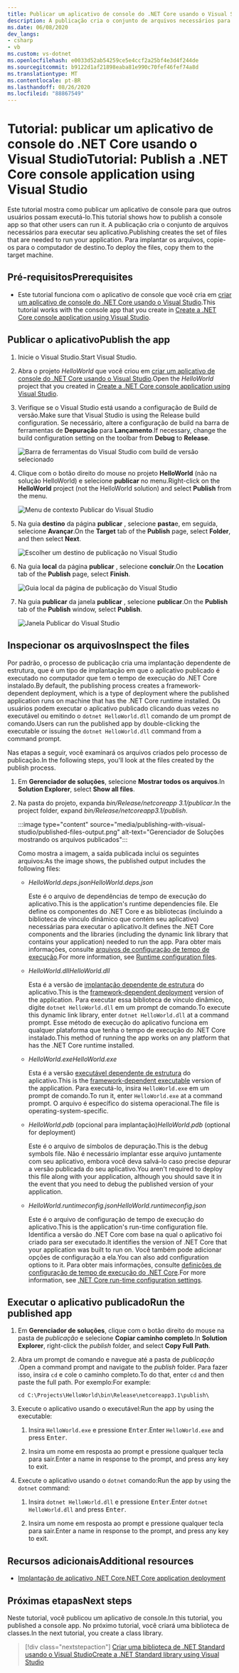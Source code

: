 ```yaml
---
title: Publicar um aplicativo de console do .NET Core usando o Visual Studio
description: A publicação cria o conjunto de arquivos necessários para executar um aplicativo .NET Core.
ms.date: 06/08/2020
dev_langs:
- csharp
- vb
ms.custom: vs-dotnet
ms.openlocfilehash: e0033d52ab54259ce5e4ccf2a25bf4e3d4f244de
ms.sourcegitcommit: b9122d1af21898eaba81e990c70fef46fef74a8d
ms.translationtype: MT
ms.contentlocale: pt-BR
ms.lasthandoff: 08/26/2020
ms.locfileid: "88867549"
---
```

# <a name="tutorial-publish-a-net-core-console-application-using-visual-studio"></a><span data-ttu-id="52fc3-103">Tutorial: publicar um aplicativo de console do .NET Core usando o Visual Studio</span><span class="sxs-lookup"><span data-stu-id="52fc3-103">Tutorial: Publish a .NET Core console application using Visual Studio</span></span>

<span data-ttu-id="52fc3-104">Este tutorial mostra como publicar um aplicativo de console para que outros usuários possam executá-lo.</span><span class="sxs-lookup"><span data-stu-id="52fc3-104">This tutorial shows how to publish a console app so that other users can run it.</span></span> <span data-ttu-id="52fc3-105">A publicação cria o conjunto de arquivos necessários para executar seu aplicativo.</span><span class="sxs-lookup"><span data-stu-id="52fc3-105">Publishing creates the set of files that are needed to run your application.</span></span> <span data-ttu-id="52fc3-106">Para implantar os arquivos, copie-os para o computador de destino.</span><span class="sxs-lookup"><span data-stu-id="52fc3-106">To deploy the files, copy them to the target machine.</span></span>

## <a name="prerequisites"></a><span data-ttu-id="52fc3-107">Pré-requisitos</span><span class="sxs-lookup"><span data-stu-id="52fc3-107">Prerequisites</span></span>

- <span data-ttu-id="52fc3-108">Este tutorial funciona com o aplicativo de console que você cria em [criar um aplicativo de console do .NET Core usando o Visual Studio](with-visual-studio.md).</span><span class="sxs-lookup"><span data-stu-id="52fc3-108">This tutorial works with the console app that you create in [Create a .NET Core console application using Visual Studio](with-visual-studio.md).</span></span>

## <a name="publish-the-app"></a><span data-ttu-id="52fc3-109">Publicar o aplicativo</span><span class="sxs-lookup"><span data-stu-id="52fc3-109">Publish the app</span></span>

1. <span data-ttu-id="52fc3-110">Inicie o Visual Studio.</span><span class="sxs-lookup"><span data-stu-id="52fc3-110">Start Visual Studio.</span></span>

1. <span data-ttu-id="52fc3-111">Abra o projeto *HelloWorld* que você criou em [criar um aplicativo de console do .NET Core usando o Visual Studio](with-visual-studio.md).</span><span class="sxs-lookup"><span data-stu-id="52fc3-111">Open the *HelloWorld* project that you created in [Create a .NET Core console application using Visual Studio](with-visual-studio.md).</span></span>

1. <span data-ttu-id="52fc3-112">Verifique se o Visual Studio está usando a configuração de Build de versão.</span><span class="sxs-lookup"><span data-stu-id="52fc3-112">Make sure that Visual Studio is using the Release build configuration.</span></span> <span data-ttu-id="52fc3-113">Se necessário, altere a configuração de build na barra de ferramentas de **Depuração** para **Lançamento**.</span><span class="sxs-lookup"><span data-stu-id="52fc3-113">If necessary, change the build configuration setting on the toolbar from **Debug** to **Release**.</span></span>

   ![Barra de ferramentas do Visual Studio com build de versão selecionado](media/publishing-with-visual-studio/visual-studio-toolbar-release.png)

1. <span data-ttu-id="52fc3-115">Clique com o botão direito do mouse no projeto **HelloWorld** (não na solução HelloWorld) e selecione **publicar** no menu.</span><span class="sxs-lookup"><span data-stu-id="52fc3-115">Right-click on the **HelloWorld** project (not the HelloWorld solution) and select **Publish** from the menu.</span></span>

   ![Menu de contexto Publicar do Visual Studio](media/publishing-with-visual-studio/publish-context-menu.png)

1. <span data-ttu-id="52fc3-117">Na guia **destino** da página **publicar** , selecione **pasta**e, em seguida, selecione **Avançar**.</span><span class="sxs-lookup"><span data-stu-id="52fc3-117">On the **Target** tab of the **Publish** page, select **Folder**, and then select **Next**.</span></span>

   ![Escolher um destino de publicação no Visual Studio](media/publishing-with-visual-studio/pick-publish-target.png)

1. <span data-ttu-id="52fc3-119">Na guia **local** da página **publicar** , selecione **concluir**.</span><span class="sxs-lookup"><span data-stu-id="52fc3-119">On the **Location** tab of the **Publish** page, select **Finish**.</span></span>

   ![Guia local da página de publicação do Visual Studio](media/publishing-with-visual-studio/publish-page-loc-tab.png)

1. <span data-ttu-id="52fc3-121">Na guia **publicar** da janela **publicar** , selecione **publicar**.</span><span class="sxs-lookup"><span data-stu-id="52fc3-121">On the **Publish** tab of the **Publish** window, select **Publish**.</span></span>

   ![Janela Publicar do Visual Studio](media/publishing-with-visual-studio/publish-page.png)

## <a name="inspect-the-files"></a><span data-ttu-id="52fc3-123">Inspecionar os arquivos</span><span class="sxs-lookup"><span data-stu-id="52fc3-123">Inspect the files</span></span>

<span data-ttu-id="52fc3-124">Por padrão, o processo de publicação cria uma implantação dependente de estrutura, que é um tipo de implantação em que o aplicativo publicado é executado no computador que tem o tempo de execução do .NET Core instalado.</span><span class="sxs-lookup"><span data-stu-id="52fc3-124">By default, the publishing process creates a framework-dependent deployment, which is a type of deployment where the published application runs on machine that has the .NET Core runtime installed.</span></span> <span data-ttu-id="52fc3-125">Os usuários podem executar o aplicativo publicado clicando duas vezes no executável ou emitindo o `dotnet HelloWorld.dll` comando de um prompt de comando.</span><span class="sxs-lookup"><span data-stu-id="52fc3-125">Users can run the published app by double-clicking the executable or issuing the `dotnet HelloWorld.dll` command from a command prompt.</span></span>

<span data-ttu-id="52fc3-126">Nas etapas a seguir, você examinará os arquivos criados pelo processo de publicação.</span><span class="sxs-lookup"><span data-stu-id="52fc3-126">In the following steps, you'll look at the files created by the publish process.</span></span>

1. <span data-ttu-id="52fc3-127">Em **Gerenciador de soluções**, selecione **Mostrar todos os arquivos**.</span><span class="sxs-lookup"><span data-stu-id="52fc3-127">In **Solution Explorer**, select **Show all files**.</span></span>

1. <span data-ttu-id="52fc3-128">Na pasta do projeto, expanda *bin/Release/netcoreapp 3.1/publicar*.</span><span class="sxs-lookup"><span data-stu-id="52fc3-128">In the project folder, expand *bin/Release/netcoreapp3.1/publish*.</span></span>

   :::image type="content" source="media/publishing-with-visual-studio/published-files-output.png" alt-text="Gerenciador de Soluções mostrando os arquivos publicados":::

   <span data-ttu-id="52fc3-130">Como mostra a imagem, a saída publicada inclui os seguintes arquivos:</span><span class="sxs-lookup"><span data-stu-id="52fc3-130">As the image shows, the published output includes the following files:</span></span>

   * <span data-ttu-id="52fc3-131">*HelloWorld.deps.json*</span><span class="sxs-lookup"><span data-stu-id="52fc3-131">*HelloWorld.deps.json*</span></span>

      <span data-ttu-id="52fc3-132">Este é o arquivo de dependências de tempo de execução do aplicativo.</span><span class="sxs-lookup"><span data-stu-id="52fc3-132">This is the application's runtime dependencies file.</span></span> <span data-ttu-id="52fc3-133">Ele define os componentes do .NET Core e as bibliotecas (incluindo a biblioteca de vínculo dinâmico que contém seu aplicativo) necessárias para executar o aplicativo.</span><span class="sxs-lookup"><span data-stu-id="52fc3-133">It defines the .NET Core components and the libraries (including the dynamic link library that contains your application) needed to run the app.</span></span> <span data-ttu-id="52fc3-134">Para obter mais informações, consulte [arquivos de configuração de tempo de execução](https://github.com/dotnet/cli/blob/85ca206d84633d658d7363894c4ea9d59e515c1a/Documentation/specs/runtime-configuration-file.md).</span><span class="sxs-lookup"><span data-stu-id="52fc3-134">For more information, see [Runtime configuration files](https://github.com/dotnet/cli/blob/85ca206d84633d658d7363894c4ea9d59e515c1a/Documentation/specs/runtime-configuration-file.md).</span></span>

   * <span data-ttu-id="52fc3-135">*HelloWorld.dll*</span><span class="sxs-lookup"><span data-stu-id="52fc3-135">*HelloWorld.dll*</span></span>

      <span data-ttu-id="52fc3-136">Esta é a versão de [implantação dependente de estrutura](../deploying/deploy-with-cli.md#framework-dependent-deployment) do aplicativo.</span><span class="sxs-lookup"><span data-stu-id="52fc3-136">This is the [framework-dependent deployment](../deploying/deploy-with-cli.md#framework-dependent-deployment) version of the application.</span></span> <span data-ttu-id="52fc3-137">Para executar essa biblioteca de vínculo dinâmico, digite `dotnet HelloWorld.dll` em um prompt de comando.</span><span class="sxs-lookup"><span data-stu-id="52fc3-137">To execute this dynamic link library, enter `dotnet HelloWorld.dll` at a command prompt.</span></span> <span data-ttu-id="52fc3-138">Esse método de execução do aplicativo funciona em qualquer plataforma que tenha o tempo de execução do .NET Core instalado.</span><span class="sxs-lookup"><span data-stu-id="52fc3-138">This method of running the app works on any platform that has the .NET Core runtime installed.</span></span>

   * <span data-ttu-id="52fc3-139">*HelloWorld.exe*</span><span class="sxs-lookup"><span data-stu-id="52fc3-139">*HelloWorld.exe*</span></span>

      <span data-ttu-id="52fc3-140">Esta é a versão [executável dependente de estrutura](../deploying/deploy-with-cli.md#framework-dependent-executable) do aplicativo.</span><span class="sxs-lookup"><span data-stu-id="52fc3-140">This is the [framework-dependent executable](../deploying/deploy-with-cli.md#framework-dependent-executable) version of the application.</span></span> <span data-ttu-id="52fc3-141">Para executá-lo, insira `HelloWorld.exe` em um prompt de comando.</span><span class="sxs-lookup"><span data-stu-id="52fc3-141">To run it, enter `HelloWorld.exe` at a command prompt.</span></span> <span data-ttu-id="52fc3-142">O arquivo é específico do sistema operacional.</span><span class="sxs-lookup"><span data-stu-id="52fc3-142">The file is operating-system-specific.</span></span>

   * <span data-ttu-id="52fc3-143">*HelloWorld.pdb* (opcional para implantação)</span><span class="sxs-lookup"><span data-stu-id="52fc3-143">*HelloWorld.pdb* (optional for deployment)</span></span>

      <span data-ttu-id="52fc3-144">Este é o arquivo de símbolos de depuração.</span><span class="sxs-lookup"><span data-stu-id="52fc3-144">This is the debug symbols file.</span></span> <span data-ttu-id="52fc3-145">Não é necessário implantar esse arquivo juntamente com seu aplicativo, embora você deva salvá-lo caso precise depurar a versão publicada do seu aplicativo.</span><span class="sxs-lookup"><span data-stu-id="52fc3-145">You aren't required to deploy this file along with your application, although you should save it in the event that you need to debug the published version of your application.</span></span>

   * <span data-ttu-id="52fc3-146">*HelloWorld.runtimeconfig.json*</span><span class="sxs-lookup"><span data-stu-id="52fc3-146">*HelloWorld.runtimeconfig.json*</span></span>

      <span data-ttu-id="52fc3-147">Este é o arquivo de configuração de tempo de execução do aplicativo.</span><span class="sxs-lookup"><span data-stu-id="52fc3-147">This is the application's run-time configuration file.</span></span> <span data-ttu-id="52fc3-148">Identifica a versão do .NET Core com base na qual o aplicativo foi criado para ser executado.</span><span class="sxs-lookup"><span data-stu-id="52fc3-148">It identifies the version of .NET Core that your application was built to run on.</span></span> <span data-ttu-id="52fc3-149">Você também pode adicionar opções de configuração a ela.</span><span class="sxs-lookup"><span data-stu-id="52fc3-149">You can also add configuration options to it.</span></span> <span data-ttu-id="52fc3-150">Para obter mais informações, consulte [definições de configuração de tempo de execução do .NET Core](../run-time-config/index.md#runtimeconfigjson).</span><span class="sxs-lookup"><span data-stu-id="52fc3-150">For more information, see [.NET Core run-time configuration settings](../run-time-config/index.md#runtimeconfigjson).</span></span>

## <a name="run-the-published-app"></a><span data-ttu-id="52fc3-151">Executar o aplicativo publicado</span><span class="sxs-lookup"><span data-stu-id="52fc3-151">Run the published app</span></span>

1. <span data-ttu-id="52fc3-152">Em **Gerenciador de soluções**, clique com o botão direito do mouse na pasta de *publicação* e selecione **Copiar caminho completo**.</span><span class="sxs-lookup"><span data-stu-id="52fc3-152">In **Solution Explorer**, right-click the *publish* folder, and select **Copy Full Path**.</span></span>

1. <span data-ttu-id="52fc3-153">Abra um prompt de comando e navegue até a pasta de *publicação* .</span><span class="sxs-lookup"><span data-stu-id="52fc3-153">Open a command prompt and navigate to the *publish* folder.</span></span> <span data-ttu-id="52fc3-154">Para fazer isso, insira `cd` e cole o caminho completo.</span><span class="sxs-lookup"><span data-stu-id="52fc3-154">To do that, enter `cd` and then paste the full path.</span></span> <span data-ttu-id="52fc3-155">Por exemplo:</span><span class="sxs-lookup"><span data-stu-id="52fc3-155">For example:</span></span>

   ```console
   cd C:\Projects\HelloWorld\bin\Release\netcoreapp3.1\publish\
   ```

1. <span data-ttu-id="52fc3-156">Execute o aplicativo usando o executável:</span><span class="sxs-lookup"><span data-stu-id="52fc3-156">Run the app by using the executable:</span></span>

   1. <span data-ttu-id="52fc3-157">Insira `HelloWorld.exe` e pressione <kbd>Enter</kbd>.</span><span class="sxs-lookup"><span data-stu-id="52fc3-157">Enter `HelloWorld.exe` and press <kbd>Enter</kbd>.</span></span>

   1. <span data-ttu-id="52fc3-158">Insira um nome em resposta ao prompt e pressione qualquer tecla para sair.</span><span class="sxs-lookup"><span data-stu-id="52fc3-158">Enter a name in response to the prompt, and press any key to exit.</span></span>

1. <span data-ttu-id="52fc3-159">Execute o aplicativo usando o `dotnet` comando:</span><span class="sxs-lookup"><span data-stu-id="52fc3-159">Run the app by using the `dotnet` command:</span></span>

   1. <span data-ttu-id="52fc3-160">Insira `dotnet HelloWorld.dll` e pressione <kbd>Enter</kbd>.</span><span class="sxs-lookup"><span data-stu-id="52fc3-160">Enter `dotnet HelloWorld.dll` and press <kbd>Enter</kbd>.</span></span>

   1. <span data-ttu-id="52fc3-161">Insira um nome em resposta ao prompt e pressione qualquer tecla para sair.</span><span class="sxs-lookup"><span data-stu-id="52fc3-161">Enter a name in response to the prompt, and press any key to exit.</span></span>

## <a name="additional-resources"></a><span data-ttu-id="52fc3-162">Recursos adicionais</span><span class="sxs-lookup"><span data-stu-id="52fc3-162">Additional resources</span></span>

- [<span data-ttu-id="52fc3-163">Implantação de aplicativo .NET Core</span><span class="sxs-lookup"><span data-stu-id="52fc3-163">.NET Core application deployment</span></span>](../deploying/index.md)

## <a name="next-steps"></a><span data-ttu-id="52fc3-164">Próximas etapas</span><span class="sxs-lookup"><span data-stu-id="52fc3-164">Next steps</span></span>

<span data-ttu-id="52fc3-165">Neste tutorial, você publicou um aplicativo de console.</span><span class="sxs-lookup"><span data-stu-id="52fc3-165">In this tutorial, you published a console app.</span></span> <span data-ttu-id="52fc3-166">No próximo tutorial, você criará uma biblioteca de classes.</span><span class="sxs-lookup"><span data-stu-id="52fc3-166">In the next tutorial, you create a class library.</span></span>

> [!div class="nextstepaction"]
> [<span data-ttu-id="52fc3-167">Criar uma biblioteca de .NET Standard usando o Visual Studio</span><span class="sxs-lookup"><span data-stu-id="52fc3-167">Create a .NET Standard library using Visual Studio</span></span>](library-with-visual-studio.md)
